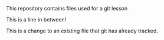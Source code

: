 This repository contains files used for a git lesson

This is a line in between!

This is a change to an existing file that git has already tracked.
